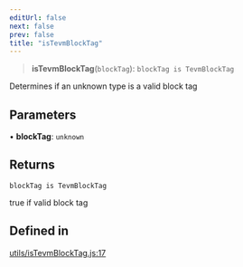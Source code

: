 ```yaml
---
editUrl: false
next: false
prev: false
title: "isTevmBlockTag"
---
```


> **isTevmBlockTag**(`blockTag`): `blockTag is TevmBlockTag`

Determines if an unknown type is a valid block tag

## Parameters

• **blockTag**: `unknown`

## Returns

`blockTag is TevmBlockTag`

true if valid block tag

## Defined in

[utils/isTevmBlockTag.js:17](https://github.com/evmts/tevm-monorepo/blob/main/packages/blockchain/src/utils/isTevmBlockTag.js#L17)
